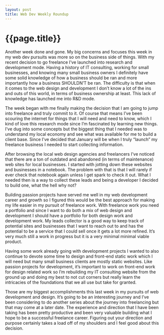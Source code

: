 ```yaml
---
layout: post
title: Web Dev Weekly Roundup
---
```


# {{page.title}}


Another week done and gone. My big concerns and focuses this week in my web dev pursuits was more so on the business side of things. With my recent decision to go freelance I’ve launched into research and development mode. Having a history of IT consulting, working for small businesses, and knowing many small business owners I definitely have some solid knowledge of how a business should be ran and more importantly how a business SHOULDN’T be ran. The difficulty is that when it comes to the web design and development I don’t know a lot of the ins and outs of this world, in terms of business ownership at least. This lack of knowledge has launched me into R&D mode.

The week began with me finally making the decision that I am going to jump into freelance and truly commit to it. Of course that means I’ve been scouring the internet for things that I will need and need to know, which I kind of love this research mode since I’m fascinated by learning new things. I’ve dug into some concepts but the biggest thing that I needed was to understand my local economy and see what was available for me to build a client base. Since I’ve decided that January will be when I truly “launch” my freelance business I needed to start collecting information.

After browsing the local web design agencies and freelancers I’ve noticed that there are a ton of outdated and abandoned (in terms of maintenance) web sites for local businesses. I started with jotting down these websites and businesses in a notebook. The problem with that is that I will rarely if ever check that notebook again unless I get spark to check it out. What I needed then is a way to collect these leads and being a developer I decided to build one, what the hell why not?

Building passion projects have served me well in my web development career and growth so I figured this would be the best approach for making my life easier in my pursuit of freelance work. With freelance work you need a portfolio and since I want to do both a mix of web design and development I should have a portfolio for both design work and development work. My leads collector is a good way to keep track of potential sites and businesses that I want to reach out to and has the potential to be a service that I could sell once it gets a lot more refined. It’s very much still a work in progress but it is a very minimal minimal viable product.

Having some work already going with development projects I wanted to also continue to devote some time to design and front-end static work which I will need but many small business clients are mostly static websites. Like passion projects for development, it’s important to work on front-end work for design related work so I’m rebuilding my IT consulting website from the ground up and doing my best to not cut corners but really learn the intricacies of the foundations that we all use but take for granted.

Those are my biggest accomplishments this last week in my pursuits of web development and design. It’s going to be an interesting journey and I’ve been considering to do another series about the journey into freelancing but that may come at a later date. The experience and direction that I have been taking has been pretty productive and been very valuable building what I hope to be a successful freelance career. Figuring out your direction and purpose certainly takes a load off of my shoulders and I feel good about this decision.
